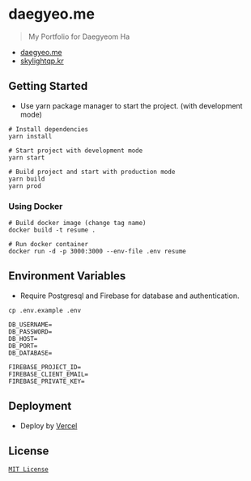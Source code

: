 # daegyeo.me

> My Portfolio for Daegyeom Ha

- [daegyeo.me](https://daegyeo.me/)
- [skylightqp.kr](https://skylightqp.kr/)

## Getting Started

- Use yarn package manager to start the project. (with development mode)

```shell
# Install dependencies
yarn install

# Start project with development mode
yarn start

# Build project and start with production mode
yarn build
yarn prod
```  

### Using Docker
```shell
# Build docker image (change tag name)
docker build -t resume .

# Run docker container
docker run -d -p 3000:3000 --env-file .env resume
```

## Environment Variables

- Require Postgresql and Firebase for database and authentication.

```shell
cp .env.example .env
```

```
DB_USERNAME=
DB_PASSWORD=
DB_HOST=
DB_PORT=
DB_DATABASE=

FIREBASE_PROJECT_ID=
FIREBASE_CLIENT_EMAIL=
FIREBASE_PRIVATE_KEY=
```

## Deployment

- Deploy by [Vercel](https://vercel.com/)

## License
[`MIT License`](https://github.com/SkyLightQP/resume/blob/master/LICENSE)
